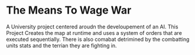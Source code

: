 # The Means To Wage War
A University project centered aroudn the develoupement of an AI. 
This Project Creates the map at runtime and uses a system of orders that are executed sequentially. 
There is also comabat detrimined by the combatting units stats and the terrian they are fighting in.
